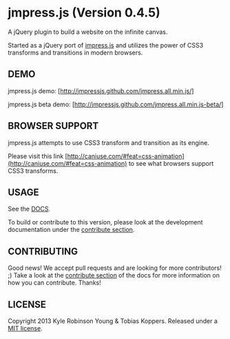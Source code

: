 # jmpress.js (Version 0.4.5)

A jQuery plugin to build a website on the infinite canvas.

Started as a jQuery port of [impress.js](https://github.com/bartaz/impress.js)
and utilizes the power of CSS3 transforms and transitions in modern browsers.

## DEMO

jmpress.js demo: [http://jmpressjs.github.com/jmpress.all.min.js/]

jmpress.js beta demo: [http://jmpressjs.github.com/jmpress.all.min.js-beta/]

## BROWSER SUPPORT

jmpress.js attempts to use CSS3 transform and transition as its engine.

Please visit this link [http://caniuse.com/#feat=css-animation](http://caniuse.com/#feat=css-animation)
to see what browsers support CSS3 transforms.

## USAGE

See the [DOCS](http://jmpressjs.github.com/docs/).

To build or contribute to this version, please look at the development
documentation under the [contribute section](http://jmpressjs.github.com/docs/contribute.html).

## CONTRIBUTING

Good news! We accept pull requests and are looking for more contributors! ;)
Take a look at the
[contribute section](http://jmpressjs.github.com/docs/contribute.html)
of the docs for more information on how you can contribute. Thanks!

## LICENSE

Copyright 2013 Kyle Robinson Young & Tobias Koppers. Released under a
[MIT license](http://www.opensource.org/licenses/mit-license.php).

